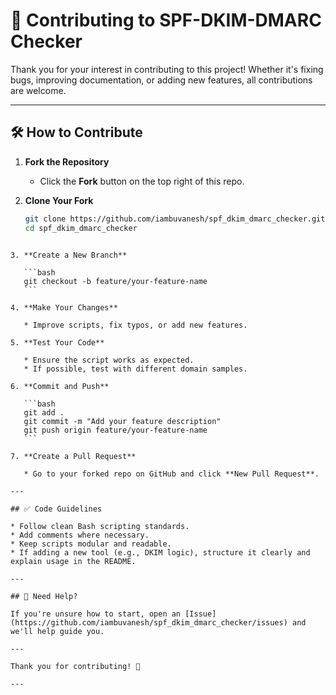 # 🤝 Contributing to SPF-DKIM-DMARC Checker

Thank you for your interest in contributing to this project! Whether it's fixing bugs, improving documentation, or adding new features, all contributions are welcome.

---

## 🛠️ How to Contribute

1. **Fork the Repository**
   - Click the **Fork** button on the top right of this repo.

2. **Clone Your Fork**
   ```bash
   git clone https://github.com/iambuvanesh/spf_dkim_dmarc_checker.git
   cd spf_dkim_dmarc_checker
````

3. **Create a New Branch**

   ```bash
   git checkout -b feature/your-feature-name
   ```

4. **Make Your Changes**

   * Improve scripts, fix typos, or add new features.

5. **Test Your Code**

   * Ensure the script works as expected.
   * If possible, test with different domain samples.

6. **Commit and Push**

   ```bash
   git add .
   git commit -m "Add your feature description"
   git push origin feature/your-feature-name
   ```

7. **Create a Pull Request**

   * Go to your forked repo on GitHub and click **New Pull Request**.

---

## ✅ Code Guidelines

* Follow clean Bash scripting standards.
* Add comments where necessary.
* Keep scripts modular and readable.
* If adding a new tool (e.g., DKIM logic), structure it clearly and explain usage in the README.

---

## 💬 Need Help?

If you're unsure how to start, open an [Issue](https://github.com/iambuvanesh/spf_dkim_dmarc_checker/issues) and we'll help guide you.

---

Thank you for contributing! 🚀

---

